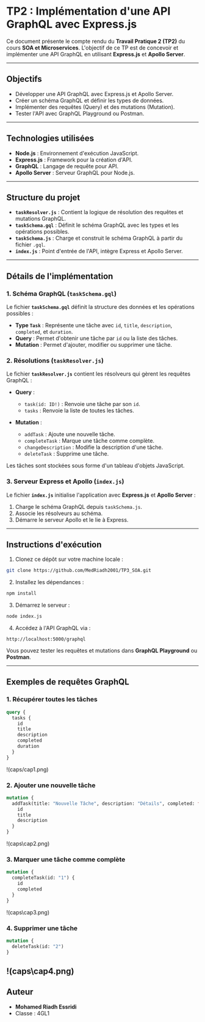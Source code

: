 # TP2 : Implémentation d'une API GraphQL avec Express.js

Ce document présente le compte rendu du **Travail Pratique 2 (TP2)** du cours **SOA et Microservices**. L'objectif de ce TP est de concevoir et implémenter une API GraphQL en utilisant **Express.js** et **Apollo Server**.

---

## Objectifs

- Développer une API GraphQL avec Express.js et Apollo Server.
- Créer un schéma GraphQL et définir les types de données.
- Implémenter des requêtes (Query) et des mutations (Mutation).
- Tester l'API avec GraphQL Playground ou Postman.

---

## Technologies utilisées

- **Node.js** : Environnement d'exécution JavaScript.
- **Express.js** : Framework pour la création d'API.
- **GraphQL** : Langage de requête pour API.
- **Apollo Server** : Serveur GraphQL pour Node.js.

---

## Structure du projet

- **`taskResolver.js`** : Contient la logique de résolution des requêtes et mutations GraphQL.
- **`taskSchema.gql`** : Définit le schéma GraphQL avec les types et les opérations possibles.
- **`taskSchema.js`** : Charge et construit le schéma GraphQL à partir du fichier `.gql`.
- **`index.js`** : Point d'entrée de l'API, intègre Express et Apollo Server.

---

## Détails de l'implémentation

### 1. Schéma GraphQL (`taskSchema.gql`)

Le fichier **`taskSchema.gql`** définit la structure des données et les opérations possibles :

- **Type `Task`** : Représente une tâche avec `id`, `title`, `description`, `completed`, et `duration`.
- **Query** : Permet d'obtenir une tâche par `id` ou la liste des tâches.
- **Mutation** : Permet d'ajouter, modifier ou supprimer une tâche.

### 2. Résolutions (`taskResolver.js`)

Le fichier **`taskResolver.js`** contient les résolveurs qui gèrent les requêtes GraphQL :

- **Query** :
  - `task(id: ID!)` : Renvoie une tâche par son `id`.
  - `tasks` : Renvoie la liste de toutes les tâches.

- **Mutation** :
  - `addTask` : Ajoute une nouvelle tâche.
  - `completeTask` : Marque une tâche comme complète.
  - `changeDescription` : Modifie la description d'une tâche.
  - `deleteTask` : Supprime une tâche.

Les tâches sont stockées sous forme d'un tableau d'objets JavaScript.

### 3. Serveur Express et Apollo (`index.js`)

Le fichier **`index.js`** initialise l'application avec **Express.js** et **Apollo Server** :

1. Charge le schéma GraphQL depuis `taskSchema.js`.
2. Associe les résolveurs au schéma.
3. Démarre le serveur Apollo et le lie à Express.

---

## Instructions d'exécution

1. Clonez ce dépôt sur votre machine locale :

```bash
git clone https://github.com/MedRiadh2001/TP3_SOA.git
```

2. Installez les dépendances :

```bash
npm install
```

3. Démarrez le serveur :

```bash
node index.js
```

4. Accédez à l'API GraphQL via :

```
http://localhost:5000/graphql
```

Vous pouvez tester les requêtes et mutations dans **GraphQL Playground** ou **Postman**.

---

## Exemples de requêtes GraphQL

### 1. Récupérer toutes les tâches

```graphql
query {
  tasks {
    id
    title
    description
    completed
    duration
  }
}
```
!(caps/cap1.png)

### 2. Ajouter une nouvelle tâche

```graphql
mutation {
  addTask(title: "Nouvelle Tâche", description: "Détails", completed: false, duration: 8) {
    id
    title
    description
  }
}
```
!(caps\cap2.png)

### 3. Marquer une tâche comme complète

```graphql
mutation {
  completeTask(id: "1") {
    id
    completed
  }
}
```
!(caps\cap3.png)

### 4. Supprimer une tâche

```graphql
mutation {
  deleteTask(id: "2")
}
```
!(caps\cap4.png)
---

## Auteur

- **Mohamed Riadh Essridi**
- Classe : 4GL1
